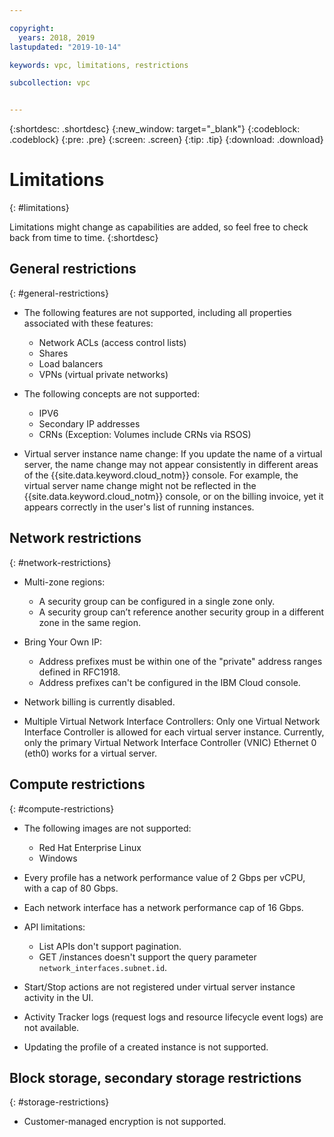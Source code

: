 ```yaml
---

copyright:
  years: 2018, 2019
lastupdated: "2019-10-14"

keywords: vpc, limitations, restrictions

subcollection: vpc


---
```


{:shortdesc: .shortdesc}
{:new_window: target="_blank"}
{:codeblock: .codeblock}
{:pre: .pre}
{:screen: .screen}
{:tip: .tip}
{:download: .download}


# Limitations
{: #limitations}

Limitations might change as capabilities are added, so feel free to check back from time to time.
{:shortdesc}

## General restrictions
{: #general-restrictions}

* The following features are not supported, including all properties associated with these features:
  * Network ACLs (access control lists)
  * Shares
  * Load balancers
  * VPNs (virtual private networks)

* The following concepts are not supported:
  * IPV6
  * Secondary IP addresses
  * CRNs (Exception: Volumes include CRNs via RSOS)

* Virtual server instance name change: If you update the name of a virtual server, the name change may not appear consistently in different areas of the {{site.data.keyword.cloud_notm}} console. For example, the virtual server name change might not be reflected in the {{site.data.keyword.cloud_notm}} console, or on the billing invoice, yet it appears correctly in the user's list of running instances.


## Network restrictions
{: #network-restrictions}

* Multi-zone regions: 
  * A security group can be configured in a single zone only. 
  * A security group can’t reference another security group in a different zone in the same region.

* Bring Your Own IP:
  * Address prefixes must be within one of the "private" address ranges defined in RFC1918.
  * Address prefixes can't be configured in the IBM Cloud console.
   
* Network billing is currently disabled. 

* Multiple Virtual Network Interface Controllers: Only one Virtual Network Interface Controller is allowed for each virtual server instance. Currently, only the primary Virtual Network Interface Controller (VNIC) Ethernet 0 (eth0) works for a virtual server.


## Compute restrictions
{: #compute-restrictions}

* The following images are not supported:
  * Red Hat Enterprise Linux
  * Windows
* Every profile has a network performance value of 2 Gbps per vCPU, with a cap of 80 Gbps. 
* Each network interface has a network performance cap of 16 Gbps. <!-- You might need to attach multiple network interfaces to your virtual server instance to optimize network performance. -->

* API limitations:
  * List APIs don't support pagination. 
  * GET /instances doesn't support the query parameter `network_interfaces.subnet.id`.
* Start/Stop actions are not registered under virtual server instance activity in the UI.
* Activity Tracker logs (request logs and resource lifecycle event logs) are not available.
* Updating the profile of a created instance is not supported.

## Block storage, secondary storage restrictions
{: #storage-restrictions}

* Customer-managed encryption is not supported.
